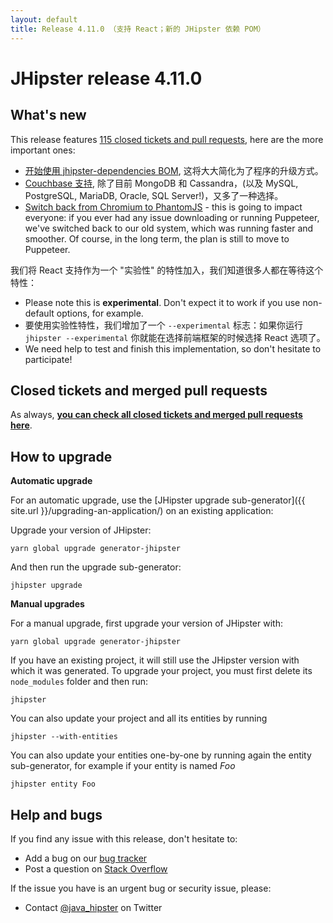 ```yaml
---
layout: default
title: Release 4.11.0 （支持 React；新的 JHipster 依赖 POM）
---
```


JHipster release 4.11.0
==================

What's new
----------

This release features [115 closed tickets and pull requests](https://github.com/jhipster/generator-jhipster/issues?q=milestone%3A4.11.0+is%3Aclosed), here are the more important ones:

- [开始使用 jhipster-dependencies BOM](https://github.com/jhipster/generator-jhipster/pull/6509), 这将大大简化为了程序的升级方式。
- [Couchbase 支持](https://github.com/jhipster/generator-jhipster/issues/6086), 除了目前 MongoDB 和 Cassandra，(以及 MySQL, PostgreSQL, MariaDB, Oracle, SQL Server!)，又多了一种选择。
- [Switch back from Chromium to PhantomJS](https://github.com/jhipster/generator-jhipster/issues/6567) - this is going to impact everyone: if you ever had any issue downloading or running Puppeteer, we've switched back to our old system, which was running faster and smoother. Of course, in the long term, the plan is still to move to Puppeteer.

我们将 React 支持作为一个 "实验性" 的特性加入，我们知道很多人都在等待这个特性：

- Please note this is **experimental**. Don't expect it to work if you use non-default options, for example.
- 要使用实验性特性，我们增加了一个 `--experimental` 标志：如果你运行 `jhipster --experimental` 你就能在选择前端框架的时候选择 React 选项了。
- We need help to test and finish this implementation, so don't hesitate to participate!

Closed tickets and merged pull requests
------------
As always, __[you can check all closed tickets and merged pull requests here](https://github.com/jhipster/generator-jhipster/issues?q=milestone%3A4.11.0+is%3Aclosed)__.

How to upgrade
------------

**Automatic upgrade**

For an automatic upgrade, use the [JHipster upgrade sub-generator]({{ site.url }}/upgrading-an-application/) on an existing application:

Upgrade your version of JHipster:

```
yarn global upgrade generator-jhipster
```

And then run the upgrade sub-generator:

```
jhipster upgrade
```

**Manual upgrades**

For a manual upgrade, first upgrade your version of JHipster with:

```
yarn global upgrade generator-jhipster
```

If you have an existing project, it will still use the JHipster version with which it was generated.
To upgrade your project, you must first delete its `node_modules` folder and then run:

```
jhipster
```

You can also update your project and all its entities by running

```
jhipster --with-entities
```

You can also update your entities one-by-one by running again the entity sub-generator, for example if your entity is named _Foo_

```
jhipster entity Foo
```

Help and bugs
--------------

If you find any issue with this release, don't hesitate to:

- Add a bug on our [bug tracker](https://github.com/jhipster/generator-jhipster/issues?state=open)
- Post a question on [Stack Overflow](http://stackoverflow.com/tags/jhipster/info)

If the issue you have is an urgent bug or security issue, please:

- Contact [@java_hipster](https://twitter.com/java_hipster) on Twitter
